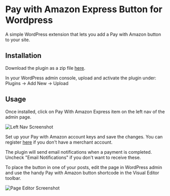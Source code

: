 Pay with Amazon Express Button for Wordpress
==============================================

A simple WordPress extension that lets you add a Pay with Amazon button to your site.

Installation
------------

Download the plugin as a zip file [here](https://github.com/amzn/pay-with-amazon-express-wordpress-plugin/releases). 

In your WordPress admin console, upload and activate the plugin under: Plugins -> Add New -> Upload 

Usage
-----

Once installed, click on Pay With Amazon Express item on the left nav of the admin page. 

![Left Nav Screenshot](https://cloud.githubusercontent.com/assets/7671574/6520293/0f7b23bc-c378-11e4-8401-0f580d5b77bf.png)

Set up your Pay with Amazon account keys and save the changes.  You can register [here](https://payments.amazon.com/register?source=SPPD&ld=APUSWORDPRESS&spId=A3D68VL23XMOV2&locale=US) if you don't have a merchant account.

The plugin will send email notifications when a payment is completed.  Uncheck "Email Notifications" if you don't want to receive these.

To place the button in one of your posts, edit the page in WordPress admin and use the handy Pay with Amazon button shortcode in the Visual Editor toolbar.

![Page Editor Screenshot](https://raw.githubusercontent.com/amzn/pay-with-amazon-express-wordpress-plugin/master/images/editor.png?token=ACKUDdk9HtTKQhPThlkdAepRX9yM-vlHks5VAhVdwA%3D%3D)
